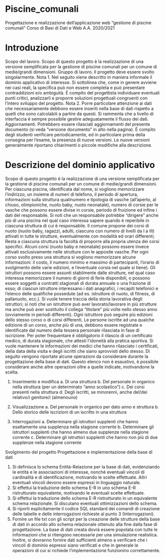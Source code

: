 # Piscine_comunali

Progettazione e realizzazione dell’applicazione web “gestione di piscine comunali”
Corso di Basi di Dati e Web A.A. 2020/2021

# Introduzione
Scopo del lavoro. Scopo di questo progetto è la realizzazione di una versione semplificata per la gestione di piscine comunali per un comune di medie/grandi dimensioni.
Gruppo di lavoro. Il progetto deve essere svolto singolarmente.
Nota 1. Nel seguito viene descritto in maniera informale il dominio applicativo di interesse. Si sottolinea che, come in genere avviene nei casi reali, la specifica può non essere completa e può presentare contraddizioni e/o ambiguità. È compito del progettista individuare eventuali punti critici, analizzarli e proporre soluzioni progettuali congruenti con l’intero sviluppo del progetto.
Nota 2. Porre particolare attenzione ai dati che necessariamente debbono essere inseriti nella base di dati rispetto a quelli che sono calcolabili a partire da questi. Si rammenta che a livello di interfaccia è sempre possibile gestire adeguatamente il flusso dei dati.
Aggiornamenti. Potrebbero essere rilasciati aggiornamenti del presente documento (si veda “versione documento” in alto nella pagina). È compito degli studenti verificare periodicamente, ed in particolare prima della consegna per l’esame, la presenza di nuove versioni. Le nuove versioni generalmente riportano chiarimenti o piccole modifiche alla descrizione.

#  Descrizione del dominio applicativo
Scopo di questo progetto è la realizzazione di una versione semplificata per la gestione di piscine comunali per un comune di medie/grandi dimensioni. Per ciascuna piscina, identificata dal nome, si vogliono memorizzare l’indirizzo, un insieme di numeri di telefono, il periodo di apertura, informazioni sulla struttura qualinumero e tipologia di vasche (all’aperto, al chiuso, olimpioniche, nuoto baby, nuoto neonatale), numero di corsie per le vasche che possono essere divise in corsie, periodo di fruizione ed infine i dati del responsabile. Si noti che un responsabile potrebbe “dirigere” anche più di una piscina nel qual caso interessa sapere quando è reperibile in ciascuna struttura di cui è responsabile.
Il comune propone dei corsi di nuoto (nuoto baby, ragazzi, adulti, ciascuno con numero di livelli da I a III) attivati in tutte le strutture, eventualmente con modalità ed orari differenti; Resta a ciascuna struttura la facoltà di proporre alla propria utenza dei corsi specifici. Alcuni corsi (nuoto baby e neonatale) possono essere invece attivati esclusivamente nelle strutture con le apposite vasche. Per ogni corso svolto preso una struttura si vogliono memorizzare alcune informazioni: il costo, il numero minimo e massimo di partecipanti, l’orario di svolgimento delle varie edizioni, e l’eventuale corsia nel quale si tiene).
Gli istruttori possono essere assunti stabilmente dalle strutture, nel qual caso interessa memorizzare il numero di giorni di ferie disponibili, o possono essere soggetti a contratti stagionali di durata annuale o una frazione di esso; di ciascun istruttore interessano i dati anagrafici, i recapiti telefonici e l’elenco delle qualifiche possedute (ad es. istruttore di nuoto, di fitness, di pallanuoto, ecc.). Si vuole tenere traccia della storia lavorativa degli istruttori; si noti che un istruttore può aver lavorato/lavorare in più strutture ma anche può aver sostituito il collega “titolare” più volte nello stesso anno (ovviamente in periodi differenti).
Ogni istruttore può seguire più edizioni dello stesso corso o di corsi differenti. Le persone iscritte ad una qualche edizione di un corso, anche più di una, debbono essere registrate e identificate dal numero della tessera personale rilasciata in fase di iscrizione. Per poter frequentare è obbligatorio il rilascio di un certificato medico, di durata stagionale, che attesti l’idoneità alla pratica sportiva. Si vuole mantenere le informazioni dei medici che hanno rilasciato i certificati, della data della visita e degli iscritti che siano sprovvisti dello stesso.
Di seguito vengono riportate alcune operazioni da considerare durante la progettazione della base di dati. Questo elenco non è esaustivo, è possibile considerare anche altre operazioni oltre a quelle indicate, motivandone la scelta.

1) Inserimento e modifica
a. Di una struttura
b. Del personale in organico nella struttura (per un determinato “anno scolastico”)
c. Dei corsi presenti nella struttura
d. Degli iscritti, se minorenni, anche del/dei relativo/i genitore/i (almenouno)

2) Visualizzazione
a. Del personale in organico per dato anno e struttura
b. Dello storico delle iscrizioni di un iscritto in una struttura 

3) Interrogazioni
a. Determinare gli istruttori supplenti che hanno esattamente una supplenza nella stagione corrente
b. Determinare gli istruttori supplenti che hanno almeno due supplenze nella stagione corrente
c. Determinare gli istruttori supplenti che hanno non più di due supplenze nella stagione corrente

Svolgimento del progetto
Progettazione e implementazione della base di dati
1) Si definisca lo schema Entità-Relazione per la base di dati, evidenziando le entità e le associazioni di interesse, nonché eventuali vincoli di cardinalità e di identificazione, motivando le scelte effettuate. Altri eventuali vincoli devono essere espressi in linguaggio naturale.
2) Si effettui la traduzione dello schema E-R in uno schema E-R ristrutturato equivalente, motivando le eventuali scelte effettuate.
3) Si effettui la traduzione dello schema E-R ristrutturato in un equivalente schema relazionale. Si discutano eventuali ottimizzazioni dello schema.
4) Si riporti esplicitamente il codice SQL standard dei comandi di creazione delle tabelle e delle interrogazioni richieste al punto 3 (Interrogazioni).
5) Fornire un file txt con gli script per la creazione delle strutture della base di dati in accordo allo schema relazionale ottenuto alla fine dalla fase di progettazione. La base di dati creata dovrà essere popolata con tutte le informazioni che si ritengono necessarie per una simulazione realistica. Inoltre, si dovranno fornire dati sufficienti almeno a verificare che i vincoli di dominio espressi siano verificati e che in generale le operazioni di cui si richiede l’implementazione funzionino correttamente.

